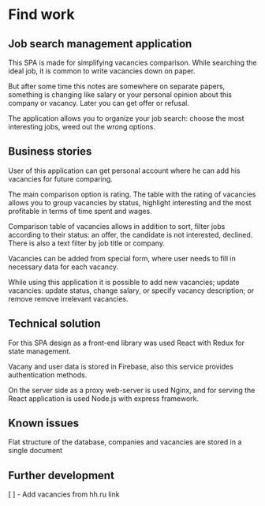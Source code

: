 # Find work
## Job search management application

This SPA is made for simplifying vacancies comparison. While searching the ideal job, it is common to write vacancies down on paper.

But after some time this notes are somewhere on separate papers, something is changing like salary or your personal opinion about this company or vacancy. Later you can get offer or refusal.

The application allows you to organize your job search: choose the most interesting jobs, weed out the wrong options.

## Business stories

User of this application can get personal account where he can add his vacancies for future comparing.

The main comparison option is rating. The table with the rating of vacancies allows you to group vacancies by status, highlight interesting and the most profitable in terms of time spent and wages.

Comparison table of vacancies allows in addition to sort, filter jobs according to their status: an offer, the candidate is not interested, declined. There is also a text filter by job title or company.

Vacancies can be added from special form, where user needs to fill in necessary data for each vacancy.

While using this application it is possible to add new vacancies; update vacancies: update status, change salary, or specify vacancy description; or remove remove irrelevant vacancies.

## Technical solution

For this SPA design as a front-end library was used React with Redux for state management.

Vacany and user data is stored in Firebase, also this service provides authentication methods.

On the server side as a proxy web-server is used Nginx, and for serving the React application is used Node.js with express framework.

## Known issues

Flat structure of the database, companies and vacancies are stored in a single document

## Further development

[ ] - Add vacancies from hh.ru link